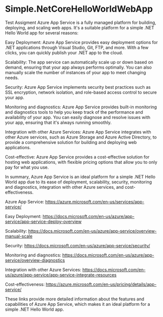 # Simple.NetCoreHelloWorldWebApp
Test Assigment
Azure App Service is a fully managed platform for building, deploying, and scaling web apps. It's a suitable platform for a simple .NET Hello World app for several reasons:

Easy Deployment: Azure App Service provides easy deployment options for .NET applications through Visual Studio, Git, FTP, and more. With a few clicks, you can quickly publish your .NET app to the cloud.

Scalability: The app service can automatically scale up or down based on demand, ensuring that your app always performs optimally. You can also manually scale the number of instances of your app to meet changing needs.

Security: Azure App Service implements security best practices such as SSL encryption, network isolation, and role-based access control to secure your app.

Monitoring and diagnostics: Azure App Service provides built-in monitoring and diagnostics tools to help you keep track of the performance and availability of your app. You can easily diagnose and resolve issues with your app, ensuring that it's always running smoothly.

Integration with other Azure Services: Azure App Service integrates with other Azure services, such as Azure Storage and Azure Active Directory, to provide a comprehensive solution for building and deploying web applications.

Cost-effective: Azure App Service provides a cost-effective solution for hosting web applications, with flexible pricing options that allow you to only pay for what you use.

In summary, Azure App Service is an ideal platform for a simple .NET Hello World app due to its ease of deployment, scalability, security, monitoring and diagnostics, integration with other Azure services, and cost-effectiveness.

Azure App Service: https://azure.microsoft.com/en-us/services/app-service/

Easy Deployment: https://docs.microsoft.com/en-us/azure/app-service/app-service-deploy-overview

Scalability: https://docs.microsoft.com/en-us/azure/app-service/overview-manual-scale

Security: https://docs.microsoft.com/en-us/azure/app-service/security/

Monitoring and diagnostics: https://docs.microsoft.com/en-us/azure/app-service/overview-diagnostics

Integration with other Azure Services: https://docs.microsoft.com/en-us/azure/app-service/app-service-integrate-resources

Cost-effectiveness: https://azure.microsoft.com/en-us/pricing/details/app-service/

These links provide more detailed information about the features and capabilities of Azure App Service, which makes it an ideal platform for a simple .NET Hello World app.
